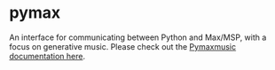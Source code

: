 # pymax
An interface for communicating between Python and Max/MSP, with a focus on generative music.
Please check out the [Pymaxmusic documentation here](https://danielbrownmusic.github.io/pymaxmusic/).
